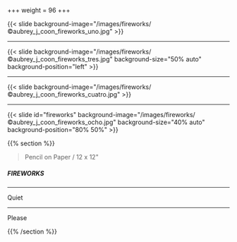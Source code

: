 +++
weight = 96
+++

{{< slide background-image="/images/fireworks/©aubrey_j_coon_fireworks_uno.jpg" >}}

---

{{< slide background-image="/images/fireworks/©aubrey_j_coon_fireworks_tres.jpg" background-size="50% auto" background-position="left" >}}

---

{{< slide background-image="/images/fireworks/©aubrey_j_coon_fireworks_cuatro.jpg" >}}

---

{{< slide id="fireworks"  background-image="/images/fireworks/©aubrey_j_coon_fireworks_ocho.jpg" background-size="40% auto" background-position="80% 50%" >}}

{{% section %}}

> Pencil on Paper / 12 x 12"

##### FIREWORKS

---

Quiet

---

Please

{{% /section %}}